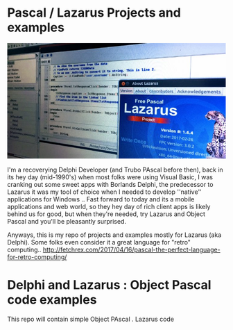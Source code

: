 # Pascal / Lazarus Projects and examples

![Lazarus Pascal IDE Image](https://github.com/acbrandao/Pascal/blob/master/lazarus_pascall.jpg "Lazarus Pascal IDE ")


I'm a recoverying Delphi Developer (and Trubo PAscal before then), back in its hey day (mid-1990's) when most folks were using Visual Basic, I was cranking out some sweet apps with Borlands Delphi, the predecessor to  Lazarus it was my tool of choice when I needed to develop ''native'' applications for Windows .. Fast forward to today and its a mobile applications and web world, so they hey day of rich client apps is likely behind us for good, but when they're needed, try Lazarus and Object Pascal and you'll be pleasantly surprised.

Anyways, this is my repo of projects and examples mostly for Lazarus (aka Delphi). Some folks even consider it a great language for "retro" computing.. http://fetchrex.com/2017/04/16/pascal-the-perfect-language-for-retro-computing/

#  Delphi and Lazarus : Object Pascal code examples
This repo will contain simple Object PAscal . Lazarus code
